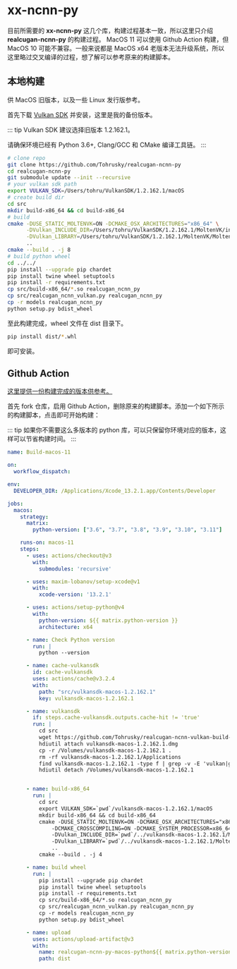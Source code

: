 # xx-ncnn-py
目前所需要的 **xx-ncnn-py** 这几个库，构建过程基本一致，所以这里只介绍 **realcugan-ncnn-py** 的构建过程。
MacOS 11 可以使用 Github Action 构建，但 MacOS 10 可能不兼容。一般来说都是 MacOS x64 老版本无法升级系统，所以这里略过交叉编译的过程，想了解可以参考原来的构建脚本。

## 本地构建
供 MacOS 旧版本，以及一些 Linux 发行版参考。

首先下载 [Vulkan SDK](https://github.com/Tohrusky/realcugan-ncnn-vulkan-build-macOS/releases) 并安装，这里是我的备份版本。

::: tip
Vulkan SDK 建议选择旧版本 1.2.162.1。

请确保环境已经有 Python 3.6+, Clang/GCC 和 CMake 编译工具链。
:::

```bash
# clone repo
git clone https://github.com/Tohrusky/realcugan-ncnn-py
cd realcugan-ncnn-py
git submodule update --init --recursive
# your vulkan sdk path
export VULKAN_SDK=/Users/tohru/VulkanSDK/1.2.162.1/macOS 
# create build dir
cd src
mkdir build-x86_64 && cd build-x86_64
# build
cmake -DUSE_STATIC_MOLTENVK=ON -DCMAKE_OSX_ARCHITECTURES="x86_64" \
      -DVulkan_INCLUDE_DIR=/Users/tohru/VulkanSDK/1.2.162.1/MoltenVK/include \
      -DVulkan_LIBRARY=/Users/tohru/VulkanSDK/1.2.162.1/MoltenVK/MoltenVK.xcframework/macos-arm64_x86_64/libMoltenVK.a \
      ..
cmake --build . -j 8
# build python wheel
cd ../../
pip install --upgrade pip chardet
pip install twine wheel setuptools
pip install -r requirements.txt
cp src/build-x86_64/*.so realcugan_ncnn_py
cp src/realcugan_ncnn_vulkan.py realcugan_ncnn_py
cp -r models realcugan_ncnn_py
python setup.py bdist_wheel
```
至此构建完成，wheel 文件在 dist 目录下。 
```bash
pip install dist/*.whl
```
即可安装。


## Github Action
[这里提供一份构建完成的版本供参考。](https://github.com/SRVFI-Raws/realcugan-ncnn-py-macos-11/actions/workflows/Build.yml)

首先 fork 仓库，启用 Github Action，删除原来的构建脚本。添加一个如下所示的构建脚本，点击即可开始构建：

::: tip
如果你不需要这么多版本的 python 库，可以只保留你环境对应的版本，这样可以节省构建时间。
:::

```yaml
name: Build-macos-11

on:
  workflow_dispatch:

env:
  DEVELOPER_DIR: /Applications/Xcode_13.2.1.app/Contents/Developer

jobs:
  macos:
    strategy:
      matrix:
        python-version: ["3.6", "3.7", "3.8", "3.9", "3.10", "3.11"]

    runs-on: macos-11
    steps:
      - uses: actions/checkout@v3
        with:
          submodules: 'recursive'

      - uses: maxim-lobanov/setup-xcode@v1
        with:
          xcode-version: '13.2.1'

      - uses: actions/setup-python@v4
        with:
          python-version: ${{ matrix.python-version }}
          architecture: x64

      - name: Check Python version
        run: |
          python --version

      - name: cache-vulkansdk
        id: cache-vulkansdk
        uses: actions/cache@v3.2.4
        with:
          path: "src/vulkansdk-macos-1.2.162.1"
          key: vulkansdk-macos-1.2.162.1

      - name: vulkansdk
        if: steps.cache-vulkansdk.outputs.cache-hit != 'true'
        run: |
          cd src
          wget https://github.com/Tohrusky/realcugan-ncnn-vulkan-build-macOS/releases/download/v0.0.1/vulkansdk-macos-1.2.162.1.dmg -O vulkansdk-macos-1.2.162.1.dmg
          hdiutil attach vulkansdk-macos-1.2.162.1.dmg
          cp -r /Volumes/vulkansdk-macos-1.2.162.1 .
          rm -rf vulkansdk-macos-1.2.162.1/Applications
          find vulkansdk-macos-1.2.162.1 -type f | grep -v -E 'vulkan|glslang|MoltenVK' | xargs rm
          hdiutil detach /Volumes/vulkansdk-macos-1.2.162.1


      - name: build-x86_64
        run: |
          cd src
          export VULKAN_SDK=`pwd`/vulkansdk-macos-1.2.162.1/macOS
          mkdir build-x86_64 && cd build-x86_64
          cmake -DUSE_STATIC_MOLTENVK=ON -DCMAKE_OSX_ARCHITECTURES="x86_64" \
              -DCMAKE_CROSSCOMPILING=ON -DCMAKE_SYSTEM_PROCESSOR=x86_64 \
              -DVulkan_INCLUDE_DIR=`pwd`/../vulkansdk-macos-1.2.162.1/MoltenVK/include \
              -DVulkan_LIBRARY=`pwd`/../vulkansdk-macos-1.2.162.1/MoltenVK/MoltenVK.xcframework/macos-arm64_x86_64/libMoltenVK.a \
              ..
          cmake --build . -j 4

      - name: build wheel
        run: |
          pip install --upgrade pip chardet
          pip install twine wheel setuptools
          pip install -r requirements.txt
          cp src/build-x86_64/*.so realcugan_ncnn_py
          cp src/realcugan_ncnn_vulkan.py realcugan_ncnn_py
          cp -r models realcugan_ncnn_py
          python setup.py bdist_wheel

      - name: upload
        uses: actions/upload-artifact@v3
        with:
          name: realcugan-ncnn-py-macos-python${{ matrix.python-version }}
          path: dist
```
